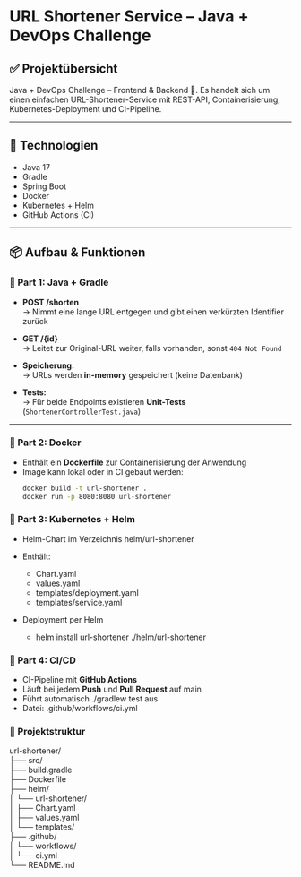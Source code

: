 # URL Shortener Service – Java + DevOps Challenge

## ✅ Projektübersicht

 Java + DevOps Challenge – Frontend & Backend 💙. Es handelt sich um einen einfachen URL-Shortener-Service mit REST-API, Containerisierung, Kubernetes-Deployment und CI-Pipeline.

---

## 🚀 Technologien

- Java 17
- Gradle
- Spring Boot
- Docker
- Kubernetes + Helm
- GitHub Actions (CI)

---

## 📦 Aufbau & Funktionen

### 🔹 Part 1: Java + Gradle

- **POST /shorten**  
  → Nimmt eine lange URL entgegen und gibt einen verkürzten Identifier zurück

- **GET /{id}**  
  → Leitet zur Original-URL weiter, falls vorhanden, sonst `404 Not Found`

- **Speicherung:**  
  → URLs werden **in-memory** gespeichert (keine Datenbank)

- **Tests:**  
  → Für beide Endpoints existieren **Unit-Tests** (`ShortenerControllerTest.java`)

---

### 🔹 Part 2: Docker

- Enthält ein **Dockerfile** zur Containerisierung der Anwendung
- Image kann lokal oder in CI gebaut werden:
  ```bash
  docker build -t url-shortener .
  docker run -p 8080:8080 url-shortener
  ````
### 🔹 Part 3: Kubernetes + Helm

  - Helm-Chart im Verzeichnis helm/url-shortener
  - Enthält: 
     - Chart.yaml
     - values.yaml
     - templates/deployment.yaml
     - templates/service.yaml


   - Deployment per Helm
       -  helm install url-shortener ./helm/url-shortener
### 🔹 Part 4: CI/CD

   -  CI-Pipeline mit **GitHub Actions**
   -  Läuft bei jedem **Push** und **Pull Request** auf main
   -  Führt automatisch ./gradlew test aus
   -  Datei: .github/workflows/ci.yml


###  🔗 Projektstruktur

url-shortener/   
├── src/   
├── build.gradle   
├── Dockerfile   
├── helm/   
│   └── url-shortener/   
│       ├── Chart.yaml   
│       ├── values.yaml   
│       └── templates/   
├── .github/   
│   └── workflows/   
│       └── ci.yml   
└── README.md   
  

  
